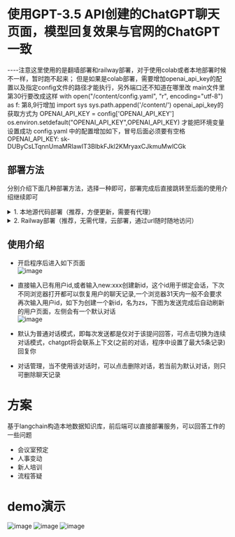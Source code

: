 # 使用GPT-3.5 API创建的ChatGPT聊天页面，模型回复效果与官网的ChatGPT一致
 ----注意这里使用的是翻墙部署和railway部署，对于使用colab或者本地部署时候不一样，暂时跑不起来；
 但是如果是colab部署，需要增加openai_api_key的配置以及指定config文件的路径才能执行，另外端口还不知道在哪里改
 main文件里第30行要改成这样
 with open("/content/config.yaml", "r", encoding="utf-8") as f:
 第8,9行增加
 import sys
sys.path.append('/content/')
openai_api_key的获取方式为
OPENAI_API_KEY = config['OPENAI_API_KEY']
os.environ.setdefault("OPENAI_API_KEY",OPENAI_API_KEY)
才能把环境变量设置成功
config.yaml 中的配置增加如下，冒号后面必须要有空格
OPENAI_API_KEY: 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

## 部署方法
分别介绍下面几种部署方法，选择一种即可，部署完成后直接跳转至后面的使用介绍继续即可
<details>
<summary>1. 本地源代码部署（推荐，方便更新，需要有代理）</summary>

> 前提：python3.7及以上运行环境
> 1. 执行 `pip install -r requirements.txt`安装必要包
> 2. 打开`config.yaml`文件，配置HTTPS_PROXY和OPENAI_API_KEY，相关细节已在配置文件中描述
> 5. 执行`python main.py`运行程序.若程序中未指定apikey也可以在终端执行时添加环境变量，如执行`OPANAI_API_KEY=sk-XXXX python main.py`来运行，其中`sk-XXXX`为你的apikey
> 6. 打开本地浏览器访问`127.0.0.1:5000`,部署完成
> 7. 关于更新，当代码更新时，使用git pull更新重新部署即可  
</details>
<details>
<summary>2. Railway部署（推荐，无需代理，云部署，通过url随时随地访问）</summary>  
  
 
  > . 将会跳转至新页面，依次添加`PORT`,`DEPLOY_ON_RAILWAY`以及`OPENAI_API_KEY`三个环境变量,相应值如下PORT为5000，DEPLOY_ON_RAILWAY为true




 
  
</details>


## 使用介绍
- 开启程序后进入如下页面  
![image](./images/demo.png)
- 直接输入已有用户id,或者输入new:xxx创建新id，这个id用于绑定会话，下次不同浏览器打开都可以恢复用户的聊天记录,一个浏览器31天内一般不会要求再次输入用户id，如下为创建一个新id，名为zs，下图为发送完成后自动刷新的用户页面，左侧会有一个默认对话  
![image](./images/start.png)  
- 默认为普通对话模式，即每次发送都是仅对于该提问回答，可点击切换为连续对话模式，chatgpt将会联系上下文(之前的对话，程序中设置了最大5条记录)回复你

- 对话管理，当不使用该对话时，可以点击删除对话，若当前为默认对话，则只可删除聊天记录

 # 方案
 基于langchain构造本地数据知识库，前后端可以直接部署服务，可以回答工作的一些问题
 * 会议室预定
 * 人事变动
 * 新人培训
 * 流程答疑
# demo演示
![image](./images/test1.png)
![image](./images/test2.jpg)
![image](./images/test3.png)
